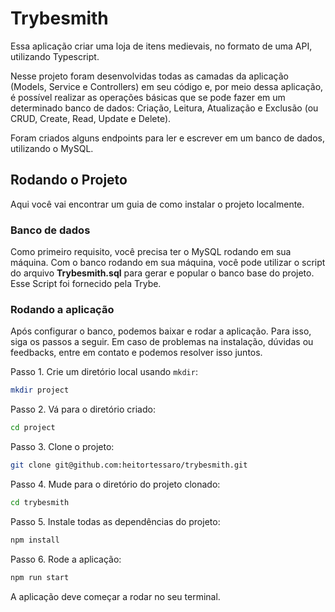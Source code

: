 # Trybesmith 

Essa aplicação criar uma loja de itens medievais, no formato de uma API, utilizando Typescript.

Nesse projeto foram desenvolvidas todas as camadas da aplicação (Models, Service e Controllers) em seu código e, por meio dessa aplicação, é possível realizar as operações básicas que se pode fazer em um determinado banco de dados: Criação, Leitura, Atualização e Exclusão (ou CRUD, Create, Read, Update e Delete).

Foram criados alguns endpoints para ler e escrever em um banco de dados, utilizando o MySQL.

## Rodando o Projeto

Aqui você vai encontrar um guia de como instalar o projeto localmente. 

### Banco de dados

Como primeiro requisito, você precisa ter o MySQL rodando em sua máquina. Com o banco rodando em sua máquina, você pode utilizar o script do arquivo **Trybesmith.sql** para gerar e popular o banco base do projeto. Esse Script foi fornecido pela Trybe.

### Rodando a aplicação

Após configurar o banco, podemos baixar e rodar a aplicação. Para isso, siga os passos a seguir. Em caso de problemas na instalação, dúvidas ou feedbacks, entre em contato e podemos resolver isso juntos.

Passo 1. Crie um diretório local usando `mkdir`:

~~~bash
mkdir project 
~~~

Passo 2. Vá para o diretório criado:

~~~bash
cd project
~~~

Passo 3. Clone o projeto:

~~~bash
git clone git@github.com:heitortessaro/trybesmith.git
~~~

Passo 4. Mude para o diretório do projeto clonado:

~~~bash
cd trybesmith
~~~

Passo 5. Instale todas as dependências do projeto:

~~~bash
npm install
~~~

Passo 6. Rode a aplicação:

~~~bash
npm run start
~~~

A aplicação deve começar a rodar no seu terminal.
